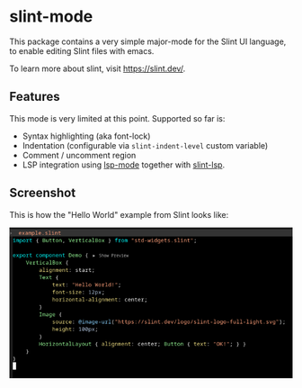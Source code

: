# slint-mode

This package contains a very simple major-mode for the Slint UI language, to enable editing Slint files with emacs.

To learn more about slint, visit https://slint.dev/.

## Features

This mode is very limited at this point. Supported so far is:
- Syntax highlighting (aka font-lock)
- Indentation (configurable via `slint-indent-level` custom variable)
- Comment / uncomment region
- LSP integration using [lsp-mode](https://emacs-lsp.github.io/lsp-mode/) together with [slint-lsp](https://github.com/slint-ui/slint/blob/master/tools/lsp/README.md).

## Screenshot

This is how the "Hello World" example from Slint looks like:

![](./misc/Screenshot.png)

